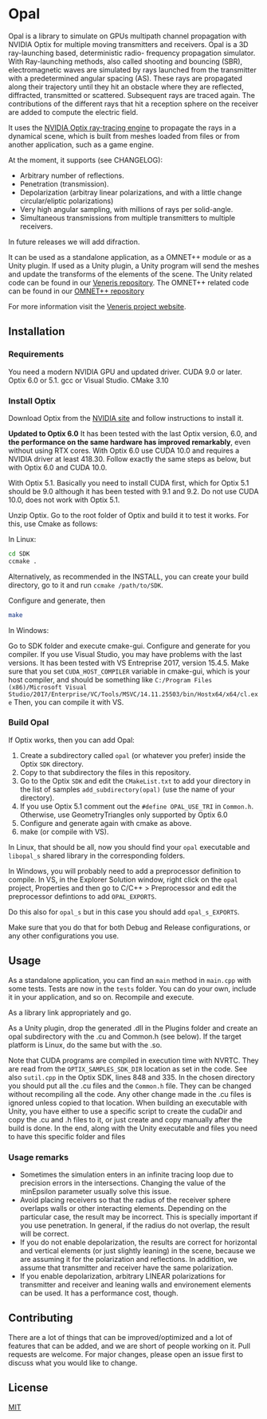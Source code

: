 # Opal

Opal is a library to simulate on GPUs multipath channel propagation with NVIDIA Optix for multiple moving transmitters and receivers.
Opal is a 3D ray-launching based, deterministic radio-
frequency propagation simulator. With Ray-launching methods, 
also called shooting and bouncing (SBR), electromagnetic waves are simulated by rays launched from
the transmitter with a predetermined angular spacing (AS).
These rays are propagated along their trajectory until they hit
an obstacle where they are reflected, diffracted, transmitted
or scattered. Subsequent rays are traced again. The contributions of the different rays that hit a reception sphere on
the receiver are added to compute the electric field. 

It uses the [NVIDIA Optix ray-tracing engine](https://developer.nvidia.com/optix) to propagate the rays in a 
dynamical scene, 
which is built from meshes loaded from files or from another application, such 
as a game engine.

At the moment, it supports (see CHANGELOG):
* Arbitrary number of reflections.
* Penetration (transmission).
* Depolarization (arbitray linear polarizations, and with a little change circular/eliptic polarizations)
* Very high angular sampling, with millions of rays per solid-angle. 
* Simultaneous transmissions from multiple transmitters to multiple receivers.
 
 In future releases we will add difraction.

It can be used as a standalone application, as a OMNET++ module or as a Unity plugin. If used as
a Unity plugin, a Unity program will send the meshes and update the transforms 
of the elements of the scene. The Unity related code can be found in 
our   [Veneris repository](https://gitlab.com/esteban.egea/veneris).
The OMNET++ related code can be found in our [OMNET++ repository](https://gitlab.com/esteban.egea/veneris-omnet)

For more information visit the [Veneris project website](http://pcacribia.upct.es/veneris).

## Installation

### Requirements
You need a modern NVIDIA GPU and updated driver.  CUDA 9.0 or later. Optix 6.0 or 5.1. gcc or Visual Studio.
CMake 3.10

### Install Optix
Download Optix from the [NVIDIA site](https://developer.nvidia.com/optix) and 
follow instructions to install it.

**Updated to Optix 6.0**
It has been tested with the last Optix version, 6.0, and **the performance on the same hardware has improved remarkably**, even without using RTX cores. With Optix 6.0 
 use CUDA 10.0 and requires a NVIDIA driver at least 418.30. Follow exactly the same steps as below, but with Optix 6.0 and CUDA 10.0.

With Optix 5.1.
Basically you need to install CUDA first, which for Optix 5.1 should be 9.0 
although it has been tested with 9.1 and 9.2. Do not use CUDA 10.0, does not work with Optix 5.1.

Unzip Optix. Go to the root folder of Optix and build it to test it works. For this, use Cmake as follows:

In Linux: 
```bash
cd SDK
ccmake .
```
Alternatively, as recommended in the INSTALL, you can create your build directory, go to it and run ``ccmake /path/to/SDK``. 

Configure and generate, then
```bash
make
```

In Windows:

Go to SDK folder and execute cmake-gui. Configure and generate for you compiler. If you use Visual Studio, you 
may have problems with the last versions. It has been tested with VS Entreprise 2017, version 15.4.5.
Make sure that you set `CUDA_HOST_COMPILER` variable in cmake-gui, which is your host compiler, and should be something like `C:/Program Files (x86)/Microsoft Visual Studio/2017/Enterprise/VC/Tools/MSVC/14.11.25503/bin/Hostx64/x64/cl.exe`
Then, you can compile it with VS.

### Build Opal

If Optix works, then you can add Opal:
1. Create a subdirectory called `opal` (or whatever you prefer) inside the Optix `SDK` directory.
2. Copy to that subdirectory the files in this repository.
3. Go to the Optix `SDK` and edit the `CMakeList.txt` to add your directory in the list of samples `add_subdirectory(opal)` (use the name of your directory).
3. If you use Optix 5.1 comment out the ``#define OPAL_USE_TRI`` in ``Common.h``. Otherwise, use GeometryTriangles only supported by Optix 6.0
4. Configure and generate again with cmake as above.
5. make (or compile with VS).

In Linux, that should be all, now you should find your `opal` executable and `libopal_s` shared library in the corresponding folders.


In Windows, you will probably need to add a preprocessor definition to compile. In VS, in the Explorer Solution window, right click on the `opal` project, Properties and then go to C/C++ > Preprocessor and edit the preprocessor defintions to add `OPAL_EXPORTS`.

Do this also for `opal_s` but in this case you should add `opal_s_EXPORTS`. 

Make sure that you do that for both Debug and Release configurations, or any other configurations you use.


## Usage
As a standalone application, you can find an `main` method in `main.cpp` with some tests. Tests are now in the `tests` folder. You can do your own, include it in your application, and 
so on. Recompile and execute. 

As a library link appropriately and go. 

As a Unity plugin, drop the generated .dll in the Plugins folder and create an opal subdirectory with the .cu and Common.h (see below). If the target platform is Linux, do the same but with the .so.

Note that CUDA programs are compiled in execution time with NVRTC. They are read from the `OPTIX_SAMPLES_SDK_DIR` location as set in the code. See also `sutil.cpp` in the Optix SDK, lines 848 and 335.
In the chosen directory you should put all the .cu files and the `Common.h` file. They can be changed without recompiling all the code.
Any other change made in the .cu files is ignored unless copied to that location.
When building an executable with Unity, you have either to use a specific script to create the cudaDir and copy the .cu and .h files to it, or just create and copy manually after the build is done. In the end, along with the Unity executable and files you need to have this specific folder and files 

### Usage remarks
* Sometimes the simulation enters in an infinite tracing loop due to precision errors in the intersections. Changing the value of the minEpsilon parameter usually solve this issue.
* Avoid placing receivers so that the radius of the receiver sphere overlaps walls or other interacting elements. Depending on the particular case, the result may be incorrect. This is specially important if you use penetration. In general, if the radius do not overlap, the 
result will be correct. 
* If you do not enable depolarization, the results are correct for horizontal and vertical elements (or just slightly leaning) in the scene, because we are assuming it for the polarization and reflections. In addition, we assume that transmitter and receiver have the same polarization.
* If you enable depolarization, arbitrary LINEAR polarizations for transmitter and receiver and leaning walls and environement elements can be used. It has a performance cost, though.



## Contributing
There are a lot of things that can be improved/optimized and a lot of features that can be added, and we are short of people working on it. Pull requests are welcome. For major changes, please open an issue first to discuss what you would like to change.


## License
[MIT](https://choosealicense.com/licenses/mit/)
